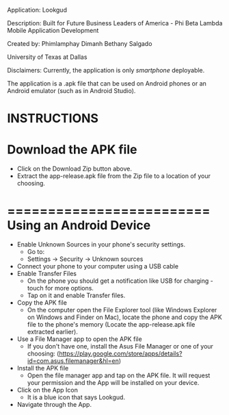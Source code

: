 Application:
Lookgud

Description:
Built for Future Business Leaders of America - Phi Beta Lambda Mobile Application Development

Created by:
Phimlamphay Dimanh
Bethany Salgado

University of Texas at Dallas

Disclaimers: 
Currently, the application is only *smartphone* deployable.

The application is a .apk file that can be used on Android phones or an Android emulator (such as in Android Studio).


INSTRUCTIONS
=========================
Download the APK file
=========================
- Click on the Download Zip button above.
- Extract the app-release.apk file from the Zip file to a location of your
  choosing.

=========================
Using an Android Device
=========================
- Enable Unknown Sources in your phone's security settings.
  - Go to: 
  - Settings -> Security -> Unknown sources 
- Connect your phone to your computer using a USB cable 
- Enable Transfer Files 
  - On the phone you should get a notification like USB for charging - touch 
      for more options. 
  - Tap on it and enable Transfer files.
- Copy the APK file 
  - On the computer open the File Explorer tool (like Windows Explorer on 
      Windows and Finder on Mac), locate the phone and copy the APK file to 
      the phone's memory (Locate the app-release.apk file extracted earlier). 
- Use a File Manager app to open the APK file 
  - If you don't have one, install the Asus File Manager or one of your choosing:
      (https://play.google.com/store/apps/details?id=com.asus.filemanager&hl=en)
- Install the APK file 
  - Open the file manager app and tap on the APK file. It will request your 
    permission and the App will be installed on your device.
- Click on the App Icon
  - It is a blue icon that says Lookgud.
- Navigate through the App.
